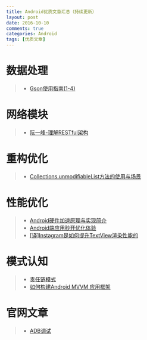 ```yaml
---
title: Android优质文章汇总（持续更新）
layout: post
date: 2016-10-10
comments: true
categories: Android
tags: [优质文章]
---
```

<!--more-->
# 数据处理
> * [Gson使用指南(1-4)](http://www.jianshu.com/p/e740196225a4)

# 网络模块
> * [阮一峰-理解RESTful架构](http://www.ruanyifeng.com/blog/2011/09/restful.html)

# 重构优化
> * [Collections.unmodifiableList方法的使用与场景](http://blog.csdn.net/cilen/article/details/7744969)

# 性能优化
> * [Android硬件加速原理与实现简介](http://tech.meituan.com/hardware-accelerate.html)
> * [Android端应用秒开优化体验](http://zhengxiaoyong.me/2016/07/18/Android%E7%AB%AF%E5%BA%94%E7%94%A8%E7%A7%92%E5%BC%80%E4%BC%98%E5%8C%96%E4%BD%93%E9%AA%8C/?utm_source=flow.ci&=undefined)
> * [[译]Instagram是如何提升TextView渲染性能的](http://codethink.me/2015/04/23/improving-comment-rendering-on-android/)

# 模式认知
> * [责任链模式](https://github.com/simple-android-framework/android_design_patterns_analysis/tree/master/chain-of-responsibility/AigeStudio)
> * [如何构建Android MVVM 应用框架](http://tech.meituan.com/android_mvvm.html)

# 官网文章
> * [ADB调试](https://developer.android.com/studio/command-line/adb.html?hl=zh-cn#wireless)

